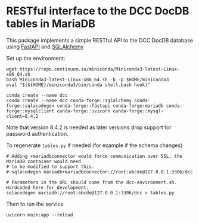 # RESTful interface to the DCC DocDB tables in MariaDB

This package implements a simple RESTful API to the DCC DocDB database using 
[FastAPI](https://fastapi.tiangolo.com/) and [SQLAlchemy](https://www.sqlalchemy.org/)


Set up the environment:

```
wget https://repo.continuum.io/miniconda/Miniconda3-latest-Linux-x86_64.sh
bash Miniconda3-latest-Linux-x86_64.sh -b -p $HOME/miniconda3
eval "$(${HOME}/miniconda3/bin/conda shell.bash hook)"

conda create --name dcc
conda create --name dcc conda-forge::sqlalchemy conda-forge::sqlacodegen conda-forge::fastapi conda-forge:mariadb conda-forge::mysqlclient conda-forge::uvicorn conda-forge::mysql-client=8.4.2
```

Note that version 8.4.2 is needed as later versions drop support for password authentication.

To regenerate `tables.py` if needed (for example if the schema changes)

```
# Adding +mariadbconnector would force communication over SSL, the MariaDB container would need
# to be modified to support this.
# sqlacodegen mariadb+mariadbconnector://root:abcde@127.0.0.1:3306/dcc

# Parameters in the URL should come from the dcc-environment.sh.  Hardcoded here for development.
sqlacodegen mariadb://root:abcde@127.0.0.1:3306/dcc > tables.py
```

Then to run the service

```
uvicorn main:app --reload
```

